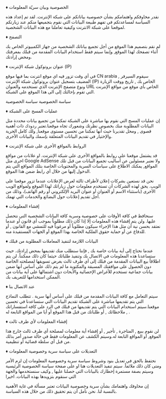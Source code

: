 




♦ الخصوصية وبيان سريّة المعلومات

نقدر مخاوفكم واهتمامكم بشأن خصوصية بياناتكم على شبكة الإنترنت.
لقد تم إعداد هذه السياسة لمساعدتكم في تفهم طبيعة البيانات التي نقوم بتجميعها منكم عند زيارتكم لموقعنا على شبكة الانترنت وكيفية تعاملنا مع هذه البيانات الشخصية.

♦ التصفح

لم نقم بتصميم هذا الموقع من أجل تجميع بياناتك الشخصية من جهاز الكمبيوتر الخاص بك أثناء تصفحك لهذا الموقع, وإنما سيتم فقط استخدام البيانات المقدمة من قبلك بمعرفتك ومحض إرادتك.

♦ عنوان بروتوكول شبكة الإنترنت (IP)

في أي وقت تزور فيه اي موقع انترنت بما فيها موقع CN arabia , سيقوم السيرفر المضيف بتسجيل عنوان بروتوكول شبكة الإنترنت (IP) الخاص بك , تاريخ ووقت الزيارة ونوع متصفح الإنترنت الذي تستخدمه والعنوان URL الخاص بأي موقع من مواقع الإنترنت التي تقوم بإحالتك إلى الى هذا الموقع على الشبكة.

سياسة الخصوصية
    سياسة الخصوصية

♦ عمليات المسح على الشبكة

إن عمليات المسح التي نقوم بها مباشرة على الشبكة تمكننا من تجميع بيانات محددة مثل البيانات المطلوبة منك بخصوص نظرتك وشعورك تجاه موقعنا.تعتبر ردودك ذات أهمية قصوى , ومحل تقديرنا حيث أنها تمكننا من تحسين مستوى موقعنا, ولك كامل الحرية والإختيار في تقديم البيانات المتعلقة بإسمك والبيانات الأخرى.

♦ الروابط بالمواقع الأخرى على شبكة الإنترنت

قد يشتمل موقعنا على روابط بالمواقع الأخرى على شبكة الإنترنت. او علانات من مواقع اخرى مثل Google AdSense ولا نعتبر مسئولين عن أساليب تجميع البيانات من قبل تلك المواقع, يمكنك الاطلاع على سياسات السرية والمحتويات الخاصة بتلك المواقع التي يتم الدخول إليها من خلال أي رابط ضمن هذا الموقع.

نحن قد نستعين بشركات إعلان لأطراف ثالثة لعرض الإعلانات عندما تزور موقعنا على الويب. يحق لهذه الشركات أن تستخدم معلومات حول زياراتك لهذا الموقع ولمواقع الويب الأخرى (باستثناء الاسم أو العنوان أو عنوان البريد الإلكتروني أو رقم الهاتف)، وذلك من أجل تقديم إعلانات حول البضائع والخدمات التي تهمك.

♦ إفشاء المعلومات

سنحافظ في كافة الأوقات على خصوصية وسرية كافة البيانات الشخصية التي نتحصل عليها. ولن يتم إفشاء هذه المعلومات إلا إذا كان ذلك مطلوباً بموجب أي قانون أو عندما نعتقد بحسن نية أن مثل هذا الإجراء سيكون مطلوباً أو مرغوباً فيه للتمشي مع القانون , أو للدفاع عن أو حماية حقوق الملكية الخاصة بهذا الموقع أو الجهات المستفيدة منه.

♦ البيانات اللازمة لتنفيذ المعاملات المطلوبة من قبلك


عندما نحتاج إلى أية بيانات خاصة بك , فإننا سنطلب منك تقديمها بمحض إرادتك. حيث ستساعدنا هذه المعلومات في الاتصال بك وتنفيذ طلباتك حيثما كان ذلك ممكنناً. لن يتم اطلاقاً بيع البيانات المقدمة من قبلك إلى أي طرف ثالث بغرض تسويقها لمصلحته الخاصة دون الحصول على موافقتك المسبقة والمكتوبة ما لم يتم ذلك على أساس أنها ضمن بيانات جماعية تستخدم للأغراض الإحصائية والأبحاث دون اشتمالها على أية بيانات من الممكن استخدامها للتعريف بك.

♦ عند الاتصال بنا

سيتم التعامل مع كافة البيانات المقدمة من قبلك على أساس أنها سرية . تتطلب النماذج التي يتم تقديمها مباشرة على الشبكة تقديم البيانات التي ستساعدنا في تحسين موقعنا.سيتم استخدام البيانات التي يتم تقديمها من قبلك في الرد على كافة استفساراتك , ملاحظاتك , أو طلباتك من قبل هذا الموقع أو أيا من المواقع التابعة له .

♦ إفشاء المعلومات لأي طرف ثالث

لن نقوم ببيع , المتاجرة , تأجير , أو إفشاء أية معلومات لمصلحة أي طرف ثالث خارج هذا الموقع, أو المواقع التابعة له.وسيتم الكشف عن المعلومات فقط في حالة صدور أمر بذلك من قبل أي سلطة قضائية أو تنظيمية.

♦ التعديلات على سياسة سرية وخصوصية المعلومات

نحتفظ بالحق في تعديل بنود وشروط سياسة سرية وخصوصية المعلومات إن لزم الأمر ومتى كان ذلك ملائماً. سيتم تنفيذ التعديلات هنا او على صفحة سياسة الخصوصية الرئيسية وسيتم بصفة مستمرة إخطارك بالبيانات التي حصلنا عليها , وكيف سنستخدمها والجهة التي سنقوم بتزويدها بهذه البيانات.
اخيرا

إن مخاوفك واهتمامك بشأن سرية وخصوصية البيانات تعتبر مسألة في غاية الأهمية بالنسبة لنا. نحن نأمل أن يتم تحقيق ذلك من خلال هذه السياسة.